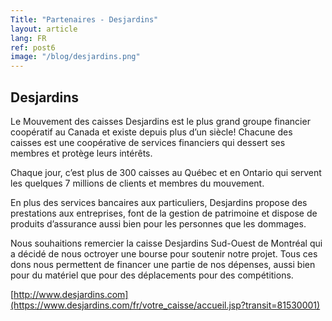 ```yaml
---
Title: "Partenaires - Desjardins"
layout: article
lang: FR
ref: post6
image: "/blog/desjardins.png"
---
```


## Desjardins
Le Mouvement des caisses Desjardins est le plus grand groupe financier coopératif au Canada et existe depuis plus d’un siècle! Chacune des caisses est une coopérative de services financiers qui dessert ses membres et protège leurs intérêts.

Chaque jour, c’est plus de 300 caisses au Québec et en Ontario qui servent les quelques 7 millions de clients et membres du mouvement.

En plus des services bancaires aux particuliers, Desjardins propose des prestations aux entreprises, font de la gestion de patrimoine et dispose de produits d’assurance aussi bien pour les personnes que les dommages.

Nous souhaitions remercier la caisse Desjardins Sud-Ouest de Montréal qui a décidé de nous octroyer une bourse pour soutenir notre projet. Tous ces dons nous permettent de financer une partie de nos dépenses, aussi bien pour du matériel que pour des déplacements pour des compétitions. 



[http://www.desjardins.com](https://www.desjardins.com/fr/votre_caisse/accueil.jsp?transit=81530001)